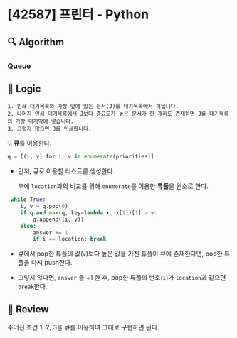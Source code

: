 # [42587] 프린터 - Python

## :mag: Algorithm

### Queue

## :round_pushpin: Logic

```
1. 인쇄 대기목록의 가장 앞에 있는 문서(J)를 대기목록에서 꺼냅니다.
2. 나머지 인쇄 대기목록에서 J보다 중요도가 높은 문서가 한 개라도 존재하면 J를 대기목록의 가장 마지막에 넣습니다.
3. 그렇지 않으면 J를 인쇄합니다.
```

💡 **큐**를 이용한다.

```python
q = [(i, v) for i, v in enumerate(priorities)]
```

- 먼저, 큐로 이용할 리스트를 생성한다.

  후에 `location`과의 비교를 위해 `enumerate`를 이용한 **튜플**을 원소로 한다.

```python
 while True:
    i, v = q.pop(0)
    if q and max(q, key=lambda x: x[1])[1] > v:
        q.append((i, v))
    else:
        answer += 1
        if i == location: break
```

- 큐에서 pop한 튜플의 값(`v`)보다 높은 값을 가진 튜플이 큐에 존재한다면, pop한 튜플을 다시 push한다.

- 그렇지 않다면, `answer` 을 +1 한 후, pop한 튜플의 번호(`i`)가 `location`과 같으면 `break`한다.

## :memo: Review

주어진 조건 1, 2, 3을 큐를 이용하여 그대로 구현하면 된다.
